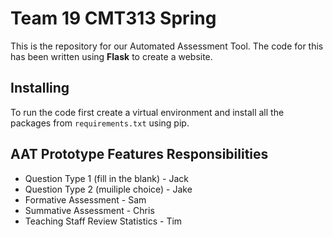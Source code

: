 # Team 19 CMT313 Spring

This is the repository for our Automated Assessment Tool. The code for this has
been written using **Flask** to create a website.

## Installing

To run the code first create a virtual environment and install all the packages
from `requirements.txt` using pip.

## AAT Prototype Features Responsibilities

- Question Type 1 (fill in the blank) - Jack
- Question Type 2 (muiliple choice) - Jake
- Formative Assessment - Sam
- Summative Assessment - Chris
- Teaching Staff Review Statistics - Tim

